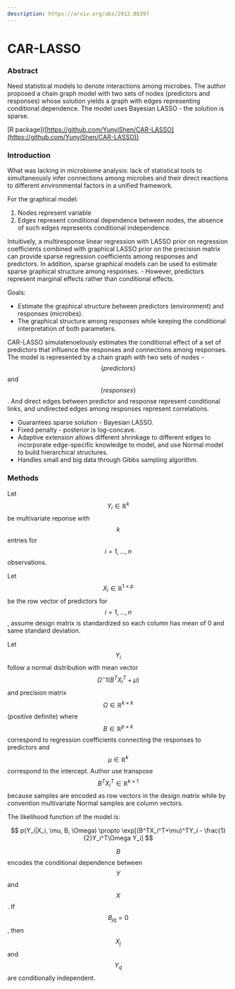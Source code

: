 ```yaml
---
description: https://arxiv.org/abs/2012.08397
---
```


# CAR-LASSO

### Abstract

Need statistical models to denote interactions among microbes. The author proposed a chain graph model with two sets of nodes (predictors and responses) whose solution yields a graph with edges representing conditional dependence. The model uses Bayesian LASSO - the solution is sparse.&#x20;

\[R package]\([https://github.com/YunyiShen/CAR-LASSO](https://github.com/YunyiShen/CAR-LASSO))



### Introduction

What was lacking in microbiome analysis: lack of statistical tools to simultaneously infer connections among microbes and their direct reactions to different environmental factors in a unified framework.&#x20;

For the graphical model:

1. Nodes represent variable
2. Edges represent conditional dependence between nodes, the absence of such edges represents conditional independence.

Intuitively, a multiresponse linear regression with LASSO prior on regression coefficients combined with graphical LASSO prior on the precision matrix can provide sparse regression coefficients among responses and predictors. In addition, sparse graphical models can be used to estimate sparse graphical structure among responses. - However, predictors represent marginal effects rather than conditional effects.

Goals:

* Estimate the graphical structure between predictors (environment) and responses (microbes).
* The graphical structure among responses while keeping the conditional interpretation of both parameters.

CAR-LASSO simulatenoelously estimates the conditional effect of a set of predictors that influence the responses and connections among responses. The model is represented by a chain graph with two sets of nodes - $$\{predictors\}$$ and $$\{responses\}$$. And direct edges between predictor and response represent conditional links, and undirected edges among responses represent correlations.

* Guarantees sparse solution - Bayesian LASSO.
* Fixed penalty - posterior is log-concave.
* Adaptive extension allows different shrinkage to different edges to incorporate edge-specific knowledge to model, and use Normal model to build hierarchical structures.
* Handles small and big data through Gibbs sampling algorithm.&#x20;

### Methods

Let $$Y_i \in \mathbb{R}^k$$ be multivariate reponse with $$k$$ entries for $$i = 1, \dots , n$$ observations.&#x20;

Let $$X_i \in \mathbb{R}^{1 \times p}$$ be the row vector of predictors for $$i = 1, \dots , n$$, assume design matrix is standardized so each column has mean of 0 and same standard deviation.

Let $$Y_i$$ follow a normal distribution with mean vector $$\Omega^-1(B^TX_i^T + \mu)$$ and precision matrix $$\Omega \in \mathbb{R}^{k \times k}$$ (positive definite) where $$B \in \mathbb{R}^{p \times k}$$ correspond to regression coefficients connecting the responses to predictors and $$\mu \in \mathbb{R}^k$$ correspond to the intercept.  Author use transpose $$B^TX_i^T \in \mathbb{R}^{k \times 1}$$ because samples are encoded as row vectors in the design matrix while by convention multivariate Normal samples are column vectors.

The likelihood function of the model is:

$$
p(Y_i|X_i, \mu, B, \Omega) \propto \exp[(B^TX_i^T+\mu)^TY_i - \frac{1}{2}Y_i^T\Omega Y_i]
$$

$$B$$ encodes the conditional dependence between $$Y$$ and $$X$$. If $$B_{jq} = 0$$, then $$X_j$$ and $$Y_q$$ are conditionally independent.&#x20;

